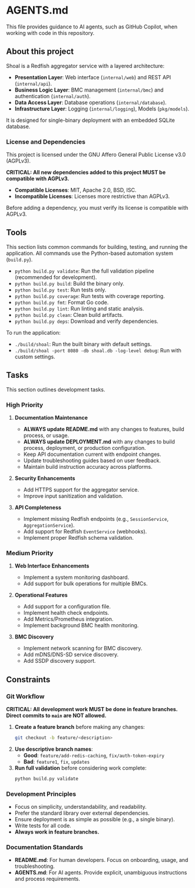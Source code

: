 # AGENTS.md

This file provides guidance to AI agents, such as GitHub Copilot, when working with code in this repository.

## About this project

Shoal is a Redfish aggregator service with a layered architecture:
-   **Presentation Layer**: Web interface (`internal/web`) and REST API (`internal/api`).
-   **Business Logic Layer**: BMC management (`internal/bmc`) and authentication (`internal/auth`).
-   **Data Access Layer**: Database operations (`internal/database`).
-   **Infrastructure Layer**: Logging (`internal/logging`), Models (`pkg/models`).

It is designed for single-binary deployment with an embedded SQLite database.

### License and Dependencies

This project is licensed under the GNU Affero General Public License v3.0 (AGPLv3).

**CRITICAL: All new dependencies added to this project MUST be compatible with AGPLv3.**

-   **Compatible Licenses**: MIT, Apache 2.0, BSD, ISC.
-   **Incompatible Licenses**: Licenses more restrictive than AGPLv3.

Before adding a dependency, you must verify its license is compatible with AGPLv3.

## Tools

This section lists common commands for building, testing, and running the application. All commands use the Python-based automation system (`build.py`).

- `python build.py validate`: Run the full validation pipeline (recommended for development).
- `python build.py build`: Build the binary only.
- `python build.py test`: Run tests only.
- `python build.py coverage`: Run tests with coverage reporting.
- `python build.py fmt`: Format Go code.
- `python build.py lint`: Run linting and static analysis.
- `python build.py clean`: Clean build artifacts.
- `python build.py deps`: Download and verify dependencies.

To run the application:

- `./build/shoal`: Run the built binary with default settings.
- `./build/shoal -port 8080 -db shoal.db -log-level debug`: Run with custom settings.

## Tasks

This section outlines development tasks.

### High Priority

1.  **Documentation Maintenance**
    - **ALWAYS update README.md** with any changes to features, build process, or usage.
    - **ALWAYS update DEPLOYMENT.md** with any changes to build process, deployment, or production configuration.
    - Keep API documentation current with endpoint changes.
    - Update troubleshooting guides based on user feedback.
    - Maintain build instruction accuracy across platforms.

2.  **Security Enhancements**
    - Add HTTPS support for the aggregator service.
    - Improve input sanitization and validation.

3.  **API Completeness**
    - Implement missing Redfish endpoints (e.g., `SessionService`, `AggregationService`).
    - Add support for Redfish `EventService` (webhooks).
    - Implement proper Redfish schema validation.

### Medium Priority

1.  **Web Interface Enhancements**
    - Implement a system monitoring dashboard.
    - Add support for bulk operations for multiple BMCs.

2.  **Operational Features**
    - Add support for a configuration file.
    - Implement health check endpoints.
    - Add Metrics/Prometheus integration.
    - Implement background BMC health monitoring.

3.  **BMC Discovery**
    - Implement network scanning for BMC discovery.
    - Add mDNS/DNS-SD service discovery.
    - Add SSDP discovery support.

## Constraints

### Git Workflow

**CRITICAL: All development work MUST be done in feature branches. Direct commits to `main` are NOT allowed.**

1.  **Create a feature branch** before making any changes:
    ```bash
    git checkout -b feature/<description>
    ```
2.  **Use descriptive branch names**:
    - **Good**: `feature/add-redis-caching`, `fix/auth-token-expiry`
    - **Bad**: `feature1`, `fix`, `updates`
3.  **Run full validation** before considering work complete:
    ```bash
    python build.py validate
    ```

### Development Principles

-   Focus on simplicity, understandability, and readability.
-   Prefer the standard library over external dependencies.
-   Ensure deployment is as simple as possible (e.g., a single binary).
-   Write tests for all code.
-   **Always work in feature branches.**

### Documentation Standards

-   **README.md**: For human developers. Focus on onboarding, usage, and troubleshooting.
-   **AGENTS.md**: For AI agents. Provide explicit, unambiguous instructions and process requirements.
